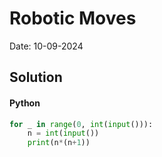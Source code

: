 
# Robotic Moves

Date: 10-09-2024

## Solution
#### Python
```python
for _ in range(0, int(input())):
    n = int(input())
    print(n*(n+1))
```
        